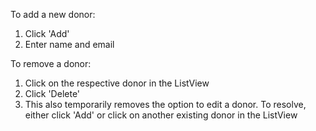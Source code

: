 To add a new donor:

1. Click 'Add'
2. Enter name and email



To remove a donor:

1. Click on the respective donor in the ListView 
2. Click 'Delete'
3. This also temporarily removes the option to edit a donor. To resolve, either click 'Add' or click on another existing donor in the ListView
